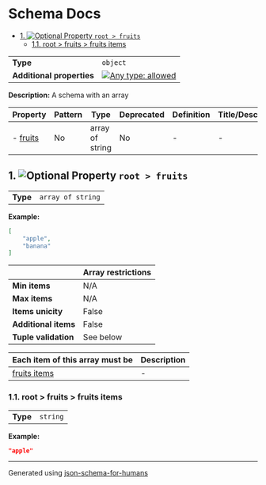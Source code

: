 # Schema Docs

- [1. ![Optional](https://img.shields.io/badge/Optional-yellow) Property `root > fruits`](#fruits-75697473)
  - [1.1. root > fruits > fruits items](#autogenerated_heading_2)

|                           |                                                                                                                                   |
| ------------------------- | --------------------------------------------------------------------------------------------------------------------------------- |
| **Type**                  | `object`                                                                                                                          |
| **Additional properties** | [![Any type: allowed](https://img.shields.io/badge/Any%20type-allowed-green)](# "Additional Properties of any type are allowed.") |

**Description:** A schema with an array

| Property                      | Pattern | Type            | Deprecated | Definition | Title/Description |
| ----------------------------- | ------- | --------------- | ---------- | ---------- | ----------------- |
| - [fruits](#fruits-75697473 ) | No      | array of string | No         | -          | -                 |

## <a name="fruits-75697473"></a>1. ![Optional](https://img.shields.io/badge/Optional-yellow) Property `root > fruits`

|          |                   |
| -------- | ----------------- |
| **Type** | `array of string` |

**Example:** 

```json
[
    "apple",
    "banana"
]
```

|                      | Array restrictions |
| -------------------- | ------------------ |
| **Min items**        | N/A                |
| **Max items**        | N/A                |
| **Items unicity**    | False              |
| **Additional items** | False              |
| **Tuple validation** | See below          |

| Each item of this array must be        | Description |
| -------------------------------------- | ----------- |
| [fruits items](#fruits_items-74656d73) | -           |

### <a name="autogenerated_heading_2"></a>1.1. root > fruits > fruits items

|          |          |
| -------- | -------- |
| **Type** | `string` |

**Example:** 

```json
"apple"
```

----------------------------------------------------------------------------------------------------------------------------
Generated using [json-schema-for-humans](https://github.com/coveooss/json-schema-for-humans)
